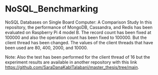 # NoSQL_Benchmarking
NoSQL Databases on Single Board Computer: A Comparison Study
In this repository, the performance of MongoDB, Cassandra, and Redis has been evaluated on Raspberry Pi 4 model B. The record count has been fixed at 100000 and also the operation count has been fixed to 100000. But the client thread has been changed. The values of the client threads that have been used are  80, 400, 2000, and 10000. 

Note: Also the test has been performed for the client thread of 16 but the experiment results are available in another repository with this link https://github.com/SaraDanaKablTalabani/master_thesis/tree/main.
